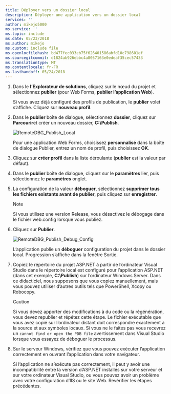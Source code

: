 ```yaml
---
title: Déployer vers un dossier local
description: Déployer une application vers un dossier local
services: ''
author: mikejo5000
ms.service: ''
ms.topic: include
ms.date: 05/23/2018
ms.author: mikejo
ms.custom: include file
ms.openlocfilehash: bd477fec033eb75f626401586abfd10c798601ef
ms.sourcegitcommit: d1824ab926ebbc4a8057163e0edeaf35cec57433
ms.translationtype: MT
ms.contentlocale: fr-FR
ms.lasthandoff: 05/24/2018
---
```

1. Dans le **l’Explorateur de solutions**, cliquez sur le nœud du projet et sélectionnez **publier** (pour Web Forms, **publier l’application Web**).

    Si vous avez déjà configuré des profils de publication, le **publier** volet s’affiche. Cliquez sur **nouveau profil**.

1. Dans le **publier** boîte de dialogue, sélectionnez **dossier**, cliquez sur **Parcourir**et créer un nouveau dossier, **C:\Publish**.

    ![RemoteDBG_Publish_Local](../media/remotedbg_publish_local.png "RemoteDBG_Publish_Local")

    Pour une application Web Forms, choisissez **personnalisé** dans la boîte de dialogue Publier, entrez un nom de profil, puis choisissez **OK**.

1. Cliquez sur **créer profil** dans la liste déroulante (**publier** est la valeur par défaut).

1. Dans le **publier** boîte de dialogue, cliquez sur le **paramètres** lier, puis sélectionnez le **paramètres** onglet.

1. La configuration de la valeur **déboguer**, sélectionnez **supprimer tous les fichiers existants avant de publier**, puis cliquez sur **enregistrer**.

    > [!NOTE]
    > Si vous utilisez une version Release, vous désactivez le débogage dans le fichier web.config lorsque vous publiez.

1. Cliquez sur **Publier**.

    ![RemoteDBG_Publish_Debug_Config](../media/remotedbg_publish_debug_config.png "RemoteDBG_Publish_Debug_Config")
    
    L’application publie un **déboguer** configuration du projet dans le dossier local. Progression s’affiche dans la fenêtre Sortie.

1. Copiez le répertoire du projet ASP.NET à partir de l’ordinateur Visual Studio dans le répertoire local est configuré pour l’application ASP.NET (dans cet exemple, **C:\Publish**) sur l’ordinateur Windows Server. Dans ce didacticiel, nous supposons que vous copiez manuellement, mais vous pouvez utiliser d’autres outils tels que PowerShell, Xcopy ou Robocopy.

    > [!CAUTION]
    >  Si vous devez apporter des modifications à du code ou la régénération, vous devez republier et répétez cette étape. Le fichier exécutable que vous avez copié sur l’ordinateur distant doit correspondre exactement à la source et aux symboles locaux.    Si vous ne le faites pas vous recevrez un `cannot find or open the PDB file` avertissement dans Visual Studio lorsque vous essayez de déboguer le processus.

1. Sur le serveur Windows, vérifiez que vous pouvez exécuter l’application correctement en ouvrant l’application dans votre navigateur.

    Si l’application ne s’exécute pas correctement, il peut y avoir une incompatibilité entre la version d’ASP.NET installés sur votre serveur et sur votre ordinateur Visual Studio, ou vous pouvez avoir un problème avec votre configuration d’IIS ou le site Web. Revérifier les étapes précédentes.
